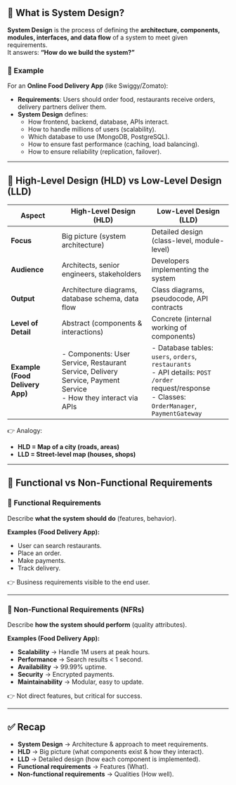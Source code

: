 ## 📌 What is System Design?

**System Design** is the process of defining the **architecture, components, modules, interfaces, and data flow** of a system to meet given requirements.  
It answers: **“How do we build the system?”**

### 🔹 Example
For an **Online Food Delivery App** (like Swiggy/Zomato):  
- **Requirements**: Users should order food, restaurants receive orders, delivery partners deliver them.  
- **System Design** defines:  
  - How frontend, backend, database, APIs interact.  
  - How to handle millions of users (scalability).  
  - Which database to use (MongoDB, PostgreSQL).  
  - How to ensure fast performance (caching, load balancing).  
  - How to ensure reliability (replication, failover).  

---

## 📌 High-Level Design (HLD) vs Low-Level Design (LLD)

| Aspect | High-Level Design (HLD) | Low-Level Design (LLD) |
|--------|--------------------------|-------------------------|
| **Focus** | Big picture (system architecture) | Detailed design (class-level, module-level) |
| **Audience** | Architects, senior engineers, stakeholders | Developers implementing the system |
| **Output** | Architecture diagrams, database schema, data flow | Class diagrams, pseudocode, API contracts |
| **Level of Detail** | Abstract (components & interactions) | Concrete (internal working of components) |
| **Example (Food Delivery App)** | - Components: User Service, Restaurant Service, Delivery Service, Payment Service <br>- How they interact via APIs | - Database tables: `users`, `orders`, `restaurants` <br>- API details: `POST /order` request/response <br>- Classes: `OrderManager`, `PaymentGateway` |

👉 Analogy:  
- **HLD = Map of a city (roads, areas)**  
- **LLD = Street-level map (houses, shops)**  

---

## 📌 Functional vs Non-Functional Requirements

### 🔹 Functional Requirements  
Describe **what the system should do** (features, behavior).  

**Examples (Food Delivery App):**  
- User can search restaurants.  
- Place an order.  
- Make payments.  
- Track delivery.  

👉 Business requirements visible to the end user.  

---

### 🔹 Non-Functional Requirements (NFRs)  
Describe **how the system should perform** (quality attributes).  

**Examples (Food Delivery App):**  
- **Scalability** → Handle 1M users at peak hours.  
- **Performance** → Search results < 1 second.  
- **Availability** → 99.99% uptime.  
- **Security** → Encrypted payments.  
- **Maintainability** → Modular, easy to update.  

👉 Not direct features, but critical for success.  

---

## ✅ Recap
- **System Design** → Architecture & approach to meet requirements.  
- **HLD** → Big picture (what components exist & how they interact).  
- **LLD** → Detailed design (how each component is implemented).  
- **Functional requirements** → Features (What).  
- **Non-functional requirements** → Qualities (How well). 
